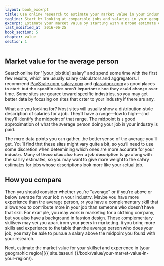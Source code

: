 ```yaml
---
layout: book_excerpt
title: Use online research to estimate your market value in your industry
tagline: Start by looking at comparable jobs and salaries in your geographic region
excerpt: Estimate your market value by starting with a broad estimate of the market value for your skillset and experience in your industry.
last_modified_at: 2016-06-25
book_section: 5
chapter: value
section: 1
---
```

## Market value for the average person

Search online for "[your job title] salary" and spend some time with the first few results, which are usually salary calculators and aggregators. I recommend [PayScale.com](http://www.payscale.com), [salary.com](http://www.salary.com) and [glassdoor.com](https://www.glassdoor.com/index.htm) as good places to start, but the specific sites aren’t important since they could change over time. Some sites are geared toward specific industries, so you may get better data by focusing on sites that cater to your industry if there are any.

What are you looking for? Most sites will usually show a distribution-style description of salaries for a job. They’ll have a range—low to high—and they’ll identify the midpoint of that range. The midpoint is a good approximation of what the average person doing your job in your industry is paid.

The more data points you can gather, the better sense of the average you’ll get. You’ll find that these sites might vary quite a bit, so you’ll need to use some discretion when determining which ones are more accurate for your industry. Many of these sites also have a job description to go along with the salary estimates, so you may want to give more weight to the salary estimates for jobs whose descriptions look more like your actual job.

## How you compare

Then you should consider whether you’re "average" or if you’re above or below average for your job in your industry. Maybe you have more experience than the average person, or you have a complementary skill that allows you to contribute more in your job than someone who doesn’t have that skill. For example, you may work in marketing for a clothing company, but you also have a background in fashion design. Those complementary skillsets may set you apart from your peers in marketing. If you bring more skills and experience to the table than the average person who does your job, you may be able to pursue a salary above the midpoint you found with your research. 

Next, estimate the market value for your skillset and experience in [your geographic region]({{ site.baseurl }}/book/value/your-market-value-in-your-region/).